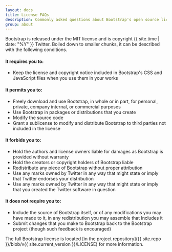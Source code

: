 ```yaml
---
layout: docs
title: License FAQs
description: Commonly asked questions about Bootstrap's open source license.
group: about
---
```


Bootstrap is released under the MIT license and is copyright {{ site.time | date: "%Y" }} Twitter. Boiled down to smaller chunks, it can be described with the following conditions.

#### It requires you to:

* Keep the license and copyright notice included in Bootstrap's CSS and JavaScript files when you use them in your works

#### It permits you to:

- Freely download and use Bootstrap, in whole or in part, for personal, private, company internal, or commercial purposes
- Use Bootstrap in packages or distributions that you create
- Modify the source code
- Grant a sublicense to modify and distribute Bootstrap to third parties not included in the license

#### It forbids you to:

- Hold the authors and license owners liable for damages as Bootstrap is provided without warranty
- Hold the creators or copyright holders of Bootstrap liable
- Redistribute any piece of Bootstrap without proper attribution
- Use any marks owned by Twitter in any way that might state or imply that Twitter endorses your distribution
- Use any marks owned by Twitter in any way that might state or imply that you created the Twitter software in question

#### It does not require you to:

- Include the source of Bootstrap itself, or of any modifications you may have made to it, in any redistribution you may assemble that Includes it
- Submit changes that you make to Bootstrap back to the Bootstrap project (though such feedback is encouraged)

The full Bootstrap license is located [in the project repository]({{ site.repo }}/blob/v{{ site.current_version }}/LICENSE) for more information.
